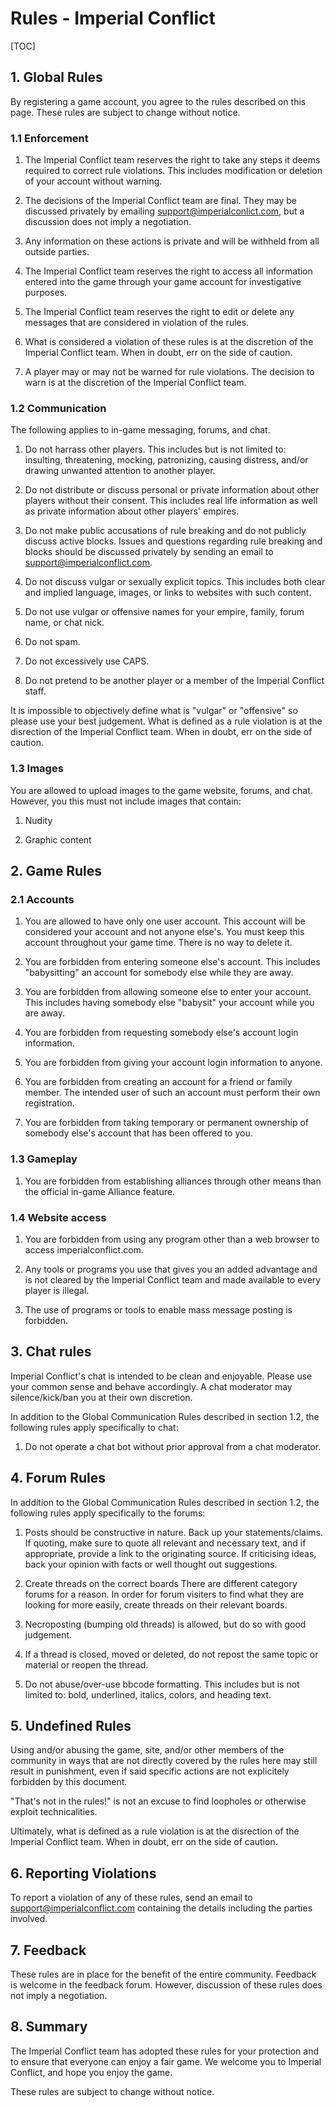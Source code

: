 # Rules - Imperial Conflict

[TOC]

## 1. Global Rules

By registering a game account, you agree to the rules described on this page.  These rules are subject to change without notice.

### 1.1 Enforcement

1. The Imperial Conflict team reserves the right to take any steps it deems required to correct rule violations. This includes modification or deletion of your account without warning.

2. The decisions of the Imperial Conflict team are final.  They may be discussed privately by emailing support@imperialconlict.com, but a discussion does not imply a negotiation.

3. Any information on these actions is private and will be withheld from all outside parties.

4. The Imperial Conflict team reserves the right to access all information entered into the game through your game account for investigative purposes.

5. The Imperial Conflict team reserves the right to edit or delete any messages that are considered in violation of the rules.

6. What is considered a violation of these rules is at the discretion of the Imperial Conflict team.  When in doubt, err on the side of caution.

7. A player may or may not be warned for rule violations.  The decision to warn is at the discretion of the Imperial Conflict team.

### 1.2 Communication

The following applies to in-game messaging, forums, and chat.

1. Do not harrass other players.  This includes but is not limited to: insulting, threatening, mocking, patronizing, causing distress, and/or drawing unwanted attention to another player.

2. Do not distribute or discuss personal or private information about other players without their consent.  This includes real life information as well as private information about other players' empires.

3. Do not make public accusations of rule breaking and do not publicly discuss active blocks.  Issues and questions regarding rule breaking and blocks should be discussed privately by sending an email to support@imperialconflict.com.

4. Do not discuss vulgar or sexually explicit topics.  This includes both clear and implied language, images, or links to websites with such content.

5. Do not use vulgar or offensive names for your empire, family, forum name, or chat nick.

6. Do not spam.

7. Do not excessively use CAPS.

8. Do not pretend to be another player or a member of the Imperial Conflict staff.

It is impossible to objectively define what is "vulgar" or "offensive" so please use your best judgement.  What is defined as a rule violation is at the disrection of the Imperial Conflict team.  When in doubt, err on the side of caution.

### 1.3 Images

You are allowed to upload images to the game website, forums, and chat.  However, you this must not include images that contain:

1. Nudity

2. Graphic content

## 2. Game Rules

### 2.1 Accounts

1. You are allowed to have only one user account.  This account will be considered your account and not anyone else's.  You must keep this account throughout your game time.  There is no way to delete it.

2. You are forbidden from entering someone else's account.  This includes "babysitting" an account for somebody else while they are away.

3. You are forbidden from allowing someone else to enter your account.  This includes having somebody else "babysit" your account while you are away.

4. You are forbidden from requesting somebody else's account login information.

5. You are forbidden from giving your account login information to anyone.

6. You are forbidden from creating an account for a friend or family member. The intended user of such an account must perform their own registration.

7. You are forbidden from taking temporary or permanent ownership of somebody else's account that has been offered to you.

### 1.3 Gameplay

1. You are forbidden from establishing alliances through other means than the official in-game Alliance feature.

### 1.4 Website access

1. You are forbidden from using any program other than a web browser to access imperialconflict.com.

2. Any tools or programs you use that gives you an added advantage and is not cleared by the Imperial Conflict team and made available to every player is illegal.

3. The use of programs or tools to enable mass message posting is forbidden.

## 3. Chat rules

Imperial Conflict's chat is intended to be clean and enjoyable.  Please use your common sense and behave accordingly.  A chat moderator may silence/kick/ban you at their own discretion.

In addition to the Global Communication Rules described in section 1.2, the following rules apply specifically to chat:

1. Do not operate a chat bot without prior approval from a chat moderator.

## 4. Forum Rules

In addition to the Global Communication Rules described in section 1.2, the following rules apply specifically to the forums:

1. Posts should be constructive in nature. Back up your statements/claims. If quoting, make sure to quote all relevant and necessary text, and if appropriate, provide a link to the originating source. If criticising ideas, back your opinion with facts or well thought out suggestions.

2. Create threads on the correct boards There are different category forums for a reason. In order for forum visiters to find what they are looking for more easily, create threads on their relevant boards.

3. Necroposting (bumping old threads) is allowed, but do so with good judgement.

4. If a thread is closed, moved or deleted, do not repost the same topic or material or reopen the thread.

5. Do not abuse/over-use bbcode formatting.  This includes but is not limited to: bold, underlined, italics, colors, and heading text.

## 5. Undefined Rules

Using and/or abusing the game, site, and/or other members of the community in ways that are not directly covered by the rules here may still result in punishment, even if said specific actions are not explicitely forbidden by this document.

"That's not in the rules!" is not an excuse to find loopholes or otherwise exploit technicalities.

Ultimately, what is defined as a rule violation is at the disrection of the Imperial Conflict team.  When in doubt, err on the side of caution.

## 6. Reporting Violations

To report a violation of any of these rules, send an email to support@imperialconflict.com containing the details including the parties involved.

## 7. Feedback

These rules are in place for the benefit of the entire community.  Feedback is welcome in the feedback forum.  However, discussion of these rules does not imply a negotiation.

## 8. Summary

The Imperial Conflict team has adopted these rules for your protection and to ensure that everyone can enjoy a fair game.  We welcome you to Imperial Conflict, and hope you enjoy the game.

These rules are subject to change without notice.